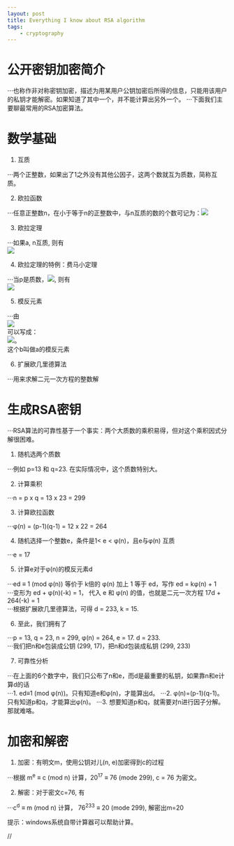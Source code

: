 ```yaml
---
layout: post
title: Everything I know about RSA algorithm
tags:
    - cryptography
---
```


# 公开密钥加密简介

⋅⋅⋅也称作非对称密钥加密，描述为用某用户公钥加密后所得的信息，只能用该用户的私钥才能解密。如果知道了其中一个，并不能计算出另外一个。
⋅⋅⋅下面我们主要聊最常用的RSA加密算法。

# 数学基础

1. 互质

⋅⋅⋅两个正整数，如果出了1之外没有其他公因子，这两个数就互为质数，简称互质。

2. 欧拉函数

⋅⋅⋅任意正整数n，在小于等于n的正整数中，与n互质的数的个数可记为：<img src="http://chart.googleapis.com/chart?cht=tx&chl=%5Cphi%20(n)" style="border:none;" />

3. 欧拉定理

⋅⋅⋅如果a, n互质, 则有<br>
    <img src="http://chart.googleapis.com/chart?cht=tx&amp;chl=a%5E%7B%5Cphi(n)%7D%5Cequiv%5C1%20(mod%5C%20n)&amp;chs=60" style="border:none;">

4. 欧拉定理的特例：费马小定理

⋅⋅⋅当p是质数，<img src="http://chart.googleapis.com/chart?cht=tx&chl=%5Cphi%20(p)%20%3D%20p%20-%201" style="border:none;" />, 则有<br>
    <img src="http://chart.googleapis.com/chart?cht=tx&amp;chl=ab%20%5Cequiv%201%5C%20(mod%5C%20n)&amp;chs=40" style="border:none;">

5. 模反元素

⋅⋅⋅由<br> <img src="http://chart.googleapis.com/chart?cht=tx&amp;chl=a%5E%7B%5Cphi(n)%7D%3Da%5Ctimes%20a%5E%7B%5Cphi(n)-1%7D%5Cequiv%5C%201%5C%20(mod%5C%20n)%20&amp;chs=40" style="border:none;"> <br>可以写成：<br><img src="http://chart.googleapis.com/chart?cht=tx&amp;chl=ab%20%5Cequiv%201%5C%20(mod%5C%20n)&amp;chs=40" style="border:none;">。 <br>这个b叫做a的模反元素

6. 扩展欧几里德算法

⋅⋅⋅用来求解二元一次方程的整数解

# 生成RSA密钥

⋅⋅⋅RSA算法的可靠性基于一个事实：两个大质数的乘积易得，但对这个乘积因式分解很困难。

1. 随机选两个质数<br>

⋅⋅⋅例如 p=13 和 q=23. 在实际情况中，这个质数特别大。

2. 计算乘积<br>

⋅⋅⋅n = p x q = 13 x 23 = 299

3. 计算欧拉函数<br>

⋅⋅⋅φ(n) = (p-1)(q-1) = 12 x 22 = 264

4. 随机选择一个整数e，条件是1< e < φ(n)，且e与φ(n) 互质<br>

⋅⋅⋅e = 17

5. 计算e对于φ(n)的模反元素d <br>

⋅⋅⋅ed ≡ 1 (mod φ(n)) 等价于 k倍的 φ(n) 加上 1 等于 ed，写作 ed = kφ(n) + 1<br>
⋅⋅⋅变形为 ed + φ(n)(-k) = 1， 代入 e 和 φ(n) 的值，也就是二元一次方程 17d + 264(-k) = 1<br>
⋅⋅⋅根据扩展欧几里德算法，可得 d = 233, k = 15.

6. 至此，我们拥有了<br>

⋅⋅⋅p = 13, q = 23, n = 299, φ(n) = 264, e = 17. d = 233. <br>
⋅⋅⋅我们把n和e包装成公钥 (299, 17)，把n和d包装成私钥 (299, 233)

7. 可靠性分析<br>

⋅⋅⋅在上面的6个数字中，我们只公布了n和e，而d是最重要的私钥，如果靠n和e计算d的话<br>
    ⋅⋅⋅1. ed≡1 (mod φ(n))。只有知道e和φ(n)，才能算出d。
    ⋅⋅⋅2. φ(n)=(p-1)(q-1)。只有知道p和q，才能算出φ(n)。
    ⋅⋅⋅3. 想要知道p和q，就需要对n进行因子分解。那就难咯。

# 加密和解密

1. 加密：有明文m，使用公钥对儿(n, e)加密得到c的过程<br>

⋅⋅⋅根据 m<sup>e</sup> ≡ c (mod n) 计算，20<sup>17</sup> ≡ 76 (mode 299), c = 76 为密文。

2. 解密：对于密文c=76, 有<br>

⋅⋅⋅c<sup>d</sup> ≡ m (mod n) 计算， 76<sup>233</sup> ≡ 20 (mode 299), 解密出m=20

提示：windows系统自带计算器可以帮助计算。

//